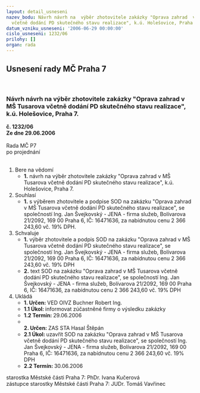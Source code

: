 ```yaml
---
layout: detail_usneseni
nazev_bodu: Návrh návrh na  výběr zhotovitele zakázky "Oprava zahrad  v MŠ Tusarova
  včetně dodání PD skutečného stavu realizace", k.ú. Holešovice, Praha 7.
datum_vzniku_usneseni: '2006-06-29 00:00:00'
cislo_usneseni: 1232/06
prilohy: []
organ: rada
---
```

<div id="ucUsn_pList" class="usn">
	<span><h2>Usnesení rady MČ Praha 7 </h2>
<br></span><div class="standBody">
<span><h3>Návrh návrh na  výběr zhotovitele zakázky "Oprava zahrad  v MŠ Tusarova včetně dodání PD skutečného stavu realizace", k.ú. Holešovice, Praha 7.</h3></span><div class="center">
		<strong>č. 1232/06</strong><br>
	</div>
<div class="center">
		<strong>Ze dne 29.06.2006</strong><br><br>
	</div>Rada MČ P7<br> po projednání<br><br><ol>
<li>Bere na vědomí<ul><li>
<strong>1.</strong> návrh na  výběr zhotovitele zakázky "Oprava zahrad  v MŠ Tusarova včetně dodání PD skutečného stavu realizace", k.ú. Holešovice, Praha 7.</li></ul>
</li>
<li>Souhlasí<ul><li>
<strong>1.</strong> s výběrem  zhotovitele a podpise SOD na zakázku "Oprava zahrad  v MŠ Tusarova včetně dodání PD skutečného stavu realizace", se společností Ing. Jan Švejkovský - JENA - firma služeb, Bolívarova 21/2092, 169 00 Praha 6, IČ: 16471636, za nabídnutou cenu 2 366 243,60 vč. 19% DPH.</li></ul>
</li>
<li>Schvaluje<ul>
<li>
<strong>1.</strong> výběr  zhotovitele a podpis SOD na zakázku "Oprava zahrad  v MŠ Tusarova včetně dodání PD skutečného stavu realizace", se společností Ing. Jan Švejkovský - JENA - firma služeb, Bolívarova 21/2092, 169 00 Praha 6, IČ: 16471636, za nabídnutou cenu 2 366 243,60 vč. 19% DPH</li>
<li>
<strong>2.</strong> text SOD na zakázku "Oprava zahrad  v MŠ Tusarova včetně dodání PD skutečného stavu realizace", se společností Ing. Jan Švejkovský - JENA - firma služeb, Bolívarova 21/2092, 169 00 Praha 6, IČ: 16471636, za nabídnutou cenu 2 366 243,60 vč. 19% DPH</li>
</ul>
</li>
<li>Ukládá<ul>
<li>
<strong>1. Určen: </strong>VED OIVZ Buchner Robert Ing.</li>
<li>
<strong>1.1 Úkol: </strong>informovat zúčastněné firmy o výsledku zakázky</li>
<li>
<strong>1.2 Termín: </strong>29.06.2006</li>
<li>
<strong><br>2. Určen: </strong>ZAS STA Hasal Štěpán</li>
<li>
<strong>2.1 Úkol: </strong>uzavřít SOD na zakázku "Oprava zahrad  v MŠ Tusarova včetně dodání PD skutečného stavu realizace", se společností Ing. Jan Švejkovský - JENA - firma služeb, Bolívarova 21/2092, 169 00 Praha 6, IČ: 16471636, za nabídnutou cenu 2 366 243,60 vč. 19% DPH</li>
<li>
<strong>2.2 Termín: </strong>30.06.2006</li>
</ul>
</li>
</ol>starostka Městské části Praha 7: PhDr. Ivana Kučerová<br>zástupce starostky Městské části Praha 7: JUDr. Tomáš Vavřinec 
</div>
</div>